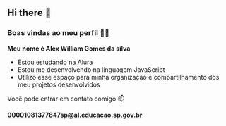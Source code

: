 ## Hi there 👋

### Boas vindas ao meu perfil 💙💙

**Meu nome é Alex William Gomes da silva**

* Estou estudando na Alura
* Estou me desenvolvendo na linguagem JavaScript
* Utilizo esse espaço para minha organização e compartilhamento dos meu projetos desenvolvidos

Você pode entrar em contato comigo 📫

**00001081377847sp@al.educacao.sp.gov.br**

<!--
**Alexoficial01/Alexoficial01** is a ✨ _special_ ✨ repository because its `README.md` (this file) appears on your GitHub profile.

Here are some ideas to get you started:

- 🔭 I’m currently working on ...
- 🌱 I’m currently learning ...
- 👯 I’m looking to collaborate on ...
- 🤔 I’m looking for help with ...
- 💬 Ask me about ...
- 📫 How to reach me: ...
- 😄 Pronouns: ...
- ⚡ Fun fact: ...
-->
